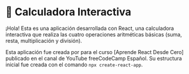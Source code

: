 # 📌 Calculadora Interactiva
¡Hola! Esta es una aplicación desarrollada con React, una calculadora interactiva que realiza las cuatro operaciones aritméticas básicas (suma, resta, multiplicación y división). 

Esta aplicación fue creada por para el curso [Aprende React Desde Cero] publicado en el canal de YouTube freeCodeCamp Español. Su estructura inicial fue creada con el comando `npx create-react-app`.

